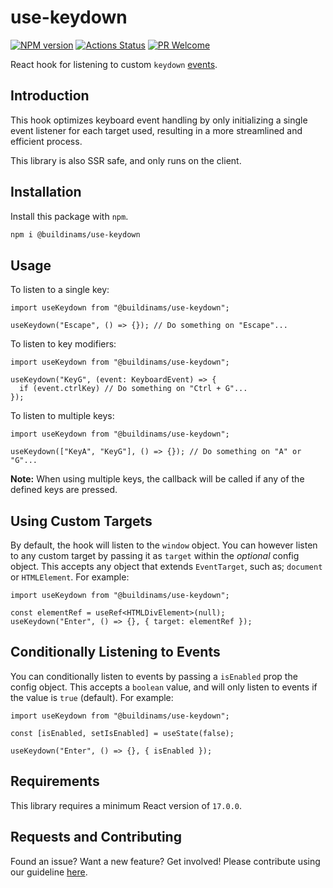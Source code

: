 # use-keydown

[![NPM version][npm-image]][npm-url]
[![Actions Status][ci-image]][ci-url]
[![PR Welcome][npm-downloads-image]][npm-downloads-url]

React hook for listening to custom `keydown` [events](https://developer.mozilla.org/en-US/docs/Web/API/KeyboardEvent/code).

## Introduction

This hook optimizes keyboard event handling by only initializing a single event listener for each target used, resulting in a more streamlined and efficient process.

This library is also SSR safe, and only runs on the client.

## Installation

Install this package with `npm`.

```bash
npm i @buildinams/use-keydown
```

## Usage

To listen to a single key:

```tsx
import useKeydown from "@buildinams/use-keydown";

useKeydown("Escape", () => {}); // Do something on "Escape"...
```

To listen to key modifiers:

```tsx
import useKeydown from "@buildinams/use-keydown";

useKeydown("KeyG", (event: KeyboardEvent) => {
  if (event.ctrlKey) // Do something on "Ctrl + G"...
});
```

To listen to multiple keys:

```tsx
import useKeydown from "@buildinams/use-keydown";

useKeydown(["KeyA", "KeyG"], () => {}); // Do something on "A" or "G"...
```

**Note:** When using multiple keys, the callback will be called if any of the defined keys are pressed.

## Using Custom Targets

By default, the hook will listen to the `window` object. You can however listen to any custom target by passing it as `target` within the _optional_ config object. This accepts any object that extends `EventTarget`, such as; `document` or `HTMLElement`. For example:

```tsx
import useKeydown from "@buildinams/use-keydown";

const elementRef = useRef<HTMLDivElement>(null);
useKeydown("Enter", () => {}, { target: elementRef });
```

## Conditionally Listening to Events

You can conditionally listen to events by passing a `isEnabled` prop the config object. This accepts a `boolean` value, and will only listen to events if the value is `true` (default). For example:

```tsx
import useKeydown from "@buildinams/use-keydown";

const [isEnabled, setIsEnabled] = useState(false);

useKeydown("Enter", () => {}, { isEnabled });
```

## Requirements

This library requires a minimum React version of `17.0.0`.

## Requests and Contributing

Found an issue? Want a new feature? Get involved! Please contribute using our guideline [here](https://github.com/buildinamsterdam/use-keydown/blob/main/CONTRIBUTING.md).

[npm-image]: https://img.shields.io/npm/v/@buildinams/use-keydown.svg?style=flat-square&logo=react
[npm-url]: https://npmjs.org/package/@buildinams/use-keydown
[ci-image]: https://github.com/buildinamsterdam/use-keydown/actions/workflows/test.yml/badge.svg
[ci-url]: https://github.com/buildinamsterdam/use-keydown/actions
[npm-downloads-image]: https://img.shields.io/npm/dm/@buildinams/use-keydown.svg
[npm-downloads-url]: https://npmcharts.com/compare/@buildinams/use-keydown?minimal=true
